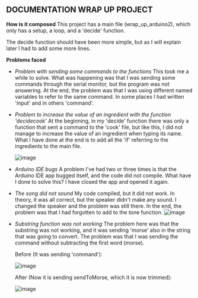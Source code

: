 ## DOCUMENTATION WRAP UP PROJECT

**How is it composed**
This project has a main file (wrap_up_arduino2), which only has a setup, a loop, and a 'decide' function. 

The decide function should have been more simple, but as I will explain later I had to add some more lines.







**Problems faced**
- *Problem with sending some commands to the functions*
   This took me a while to solve. What was happening was that I was sending some commands through the serial monitor, but the program was not answering.
    At the end, the problem was that I was using different named variables to refer to the same command. In some places I had written 'input' and in others 'command'.

  
- *Problem to increase the value of an ingredient with the function 'decidecook'*
  At the beginning, in my 'decide' function there was only a function that sent a command to the 'cook' file, but like this, I did not manage to
  increase the value of an ingredient when typing its name. What I have done at the end is to add all the 'if' referring to the ingredients to the main file.

  ![image](https://github.com/albertrenart/J25-programming/assets/144990839/1eaa5ec7-b3be-4756-9d6a-2979f3bb9a79)


- *Arduino IDE bugs*
  A problem I've had two or three times is that the Arduino IDE app bugged itself, and the code did not compile. What have I done to solve this? I have closed the app and opened it again.


- *The song did not sound*
  My code compiled, but it did not work. In theory, it was all correct, but the speaker didn't make any sound. I changed the speaker and the problem was still there. In the
  end, the problem was that I had forgotten to add to the tone function.
  ![image](https://github.com/albertrenart/J25-programming/assets/144990839/18a554bc-80a2-40ac-9fdf-f891b101dbb6)


- *Substring function was not working*
  The problem here was that the substring was not working, and it was sending 'morse' also in the string that was going to convert. The problem was that I was sending the command without        subtracting the first word (morse).

  Before (It was sending 'command'):
  
  ![image](https://github.com/albertrenart/J25-programming/assets/144990839/2a95d84d-6577-41ab-b82a-e7e5c31b4c13)

  After (Now it is sending sendToMorse, which it is now trimmed):
  
  ![image](https://github.com/albertrenart/J25-programming/assets/144990839/e1daf39e-d247-4286-ae18-47c2b80c4b35)



